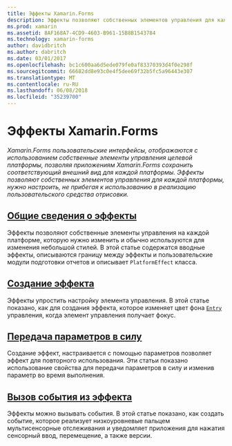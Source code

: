 ```yaml
---
title: Эффекты Xamarin.Forms
description: Эффекты позволяют собственных элементов управления для каждой платформы, нужно настроить, не прибегая к использованию в реализацию пользовательского средства отрисовки.
ms.prod: xamarin
ms.assetid: 8AF168A7-4CD9-4603-B961-15B8B1543784
ms.technology: xamarin-forms
author: davidbritch
ms.author: dabritch
ms.date: 03/01/2017
ms.openlocfilehash: bc1c600aa6d5ede079fe0af83370393d4f0e298f
ms.sourcegitcommit: 66682dd8e93c0e4f5dee69f32b5fc5a96443e307
ms.translationtype: MT
ms.contentlocale: ru-RU
ms.lasthandoff: 06/08/2018
ms.locfileid: "35239700"
---
```

# <a name="xamarinforms-effects"></a>Эффекты Xamarin.Forms

_Xamarin.Forms пользовательские интерфейсы, отображаются с использованием собственные элементы управления целевой платформы, позволяя приложениям Xamarin.Forms сохранить соответствующий внешний вид для каждой платформы. Эффекты позволяют собственных элементов управления для каждой платформы, нужно настроить, не прибегая к использованию в реализацию пользовательского средства отрисовки._

## <a name="introduction-to-effectsintroductionmd"></a>[Общие сведения о эффекты](introduction.md)

Эффекты позволяют собственные элементы управления на каждой платформе, которую нужно изменить и обычно используются для изменения небольшой стилей. В этой статье содержатся вводные эффекты, описываются границу между эффекты и пользовательские модули подготовки отчетов и описывает `PlatformEffect` класса.

## <a name="creating-an-effectcreatingmd"></a>[Создание эффекта](creating.md)

Эффекты упростить настройку элемента управления. В этой статье показано, как для создания эффекта, которое изменяет цвет фона [ `Entry` ](https://developer.xamarin.com/api/type/Xamarin.Forms.Entry/) управления, когда элемент управления получает фокус.

## <a name="passing-parameters-to-an-effectpassing-parametersindexmd"></a>[Передача параметров в силу](passing-parameters/index.md)

Создание эффект, настраивается с помощью параметров позволяет эффект для повторного использования. Эти статьи показано использование свойства для передачи параметров в силу и изменив параметр во время выполнения.

## <a name="invoking-events-from-an-effecttouch-trackingmd"></a>[Вызов события из эффекта](touch-tracking.md)

Эффекты можно вызывать события. В этой статье показано, как создать событие, которое реализует низкоуровневые пальцем мультисенсорные отслеживания и уведомляет приложения для нажатия сенсорный ввод, перемещение, а также версии.
